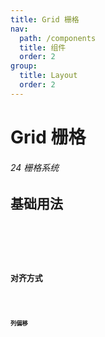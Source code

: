 ```yaml
---
title: Grid 栅格
nav:
  path: /components
  title: 组件
  order: 2
group:
  title: Layout
  order: 2
---
```



# Grid 栅格

###### 24 栅格系统

## 基础用法
<code src="./demo/basic.tsx" />

<code src="./demo/gutter.tsx" />
<code src="./demo/wrap.tsx" />

## 对齐方式
<code src="./demo/align.tsx" />
<code src="./demo/justify.tsx" />

## 列偏移
<code src="./demo/offset.tsx" />
<API src="./index.tsx"></API>

